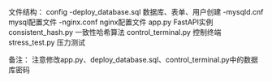文件结构：
config
    -deploy_database.sql  数据库、表单、用户创建
    -mysqld.cnf  mysql配置文件
    -nginx.conf  nginx配置文件
app.py  FastAPI实例
consistent_hash.py  一致性哈希算法
control_terminal.py  控制终端
stress_test.py  压力测试

备注：
注意修改app.py、deploy_database.sql、control_terminal.py中的数据库密码

